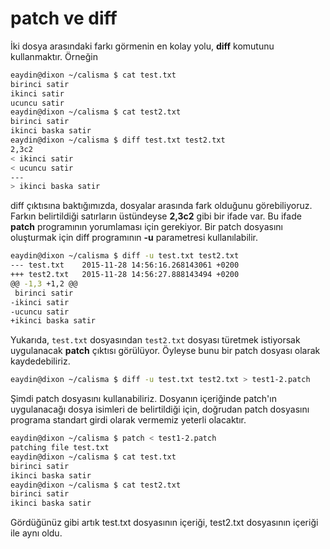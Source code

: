 # patch ve diff

İki dosya arasındaki farkı görmenin en kolay yolu, **diff** komutunu kullanmaktır. Örneğin

```bash
eaydin@dixon ~/calisma $ cat test.txt 
birinci satir
ikinci satir
ucuncu satir
eaydin@dixon ~/calisma $ cat test2.txt 
birinci satir
ikinci baska satir
eaydin@dixon ~/calisma $ diff test.txt test2.txt 
2,3c2
< ikinci satir
< ucuncu satir
---
> ikinci baska satir
```

diff çıktısına baktığımızda, dosyalar arasında fark olduğunu görebiliyoruz. Farkın belirtildiği satırların üstündeyse **2,3c2** gibi bir ifade var. Bu ifade **patch** programının yorumlaması için gerekiyor. Bir patch dosyasını oluşturmak için diff programının **-u** parametresi kullanılabilir.

```bash
eaydin@dixon ~/calisma $ diff -u test.txt test2.txt 
--- test.txt	2015-11-28 14:56:16.268143061 +0200
+++ test2.txt	2015-11-28 14:56:27.888143494 +0200
@@ -1,3 +1,2 @@
 birinci satir
-ikinci satir
-ucuncu satir
+ikinci baska satir
```

Yukarıda, ```test.txt``` dosyasından ```test2.txt``` dosyası türetmek istiyorsak uygulanacak **patch** çıktısı görülüyor. Öyleyse bunu bir patch dosyası olarak kaydedebiliriz.

```bash
eaydin@dixon ~/calisma $ diff -u test.txt test2.txt > test1-2.patch
```

Şimdi patch dosyasını kullanabiliriz. Dosyanın içeriğinde patch'ın uygulanacağı dosya isimleri de belirtildiği için, doğrudan patch dosyasını programa standart girdi olarak vermemiz yeterli olacaktır.

```bash
eaydin@dixon ~/calisma $ patch < test1-2.patch 
patching file test.txt
eaydin@dixon ~/calisma $ cat test.txt 
birinci satir
ikinci baska satir
eaydin@dixon ~/calisma $ cat test2.txt 
birinci satir
ikinci baska satir
```

Gördüğünüz gibi artık test.txt dosyasının içeriği, test2.txt dosyasının içeriği ile aynı oldu.